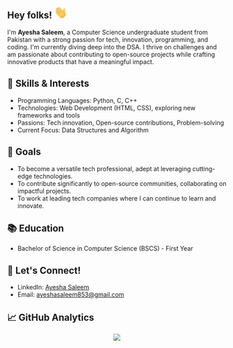 ## Hey folks! <img src="https://raw.githubusercontent.com/ABSphreak/ABSphreak/master/gifs/Hi.gif" width="30px">


I'm **Ayesha Saleem**, a Computer Science undergraduate student from Pakistan with a strong passion for tech, innovation, programming, and coding. I'm currently diving deep into the DSA. I thrive on challenges and am passionate about contributing to open-source projects while crafting innovative products that have a meaningful impact.

## 🌟 Skills & Interests
- Programming Languages: Python, C, C++
- Technologies: Web Development (HTML, CSS), exploring new frameworks and tools
- Passions: Tech innovation, Open-source contributions, Problem-solving
- Current Focus: Data Structures and Algorithm

## 🚀 Goals
- To become a versatile tech professional, adept at leveraging cutting-edge technologies.
- To contribute significantly to open-source communities, collaborating on impactful projects.
- To work at leading tech companies where I can continue to learn and innovate.

## 📚 Education
- Bachelor of Science in Computer Science (BSCS) - First Year

## 💬 Let's Connect!
- LinkedIn:  <a href="https://www.linkedin.com/in/ayshsaleem-156b5a292" target="_blank">Ayesha Saleem</a>
- Email: ayeshasaleem853@gmail.com
  
## 📈 GitHub Analytics
<p align="center">
    <a href="https://github.com/aysh34">
     <img width="82%" src="https://github-readme-streak-stats.herokuapp.com/?user=aysh34&show_icons=true&locale=en&layout=demo&theme=algolia&hide_border=true"/>
</p>

<!--
**aysh34/aysh34** is a ✨ _special_ ✨ repository because its `README.md` (this file) appears on your GitHub profile.

Here are some ideas to get you started:

- 🔭 I’m currently working on ...
- 🌱 I’m currently learning ...
- 👯 I’m looking to collaborate on ...
- 🤔 I’m looking for help with ...
- 💬 Ask me about ...
- 📫 How to reach me: ...
- 😄 Pronouns: ...
- ⚡ Fun fact: ...
-->
